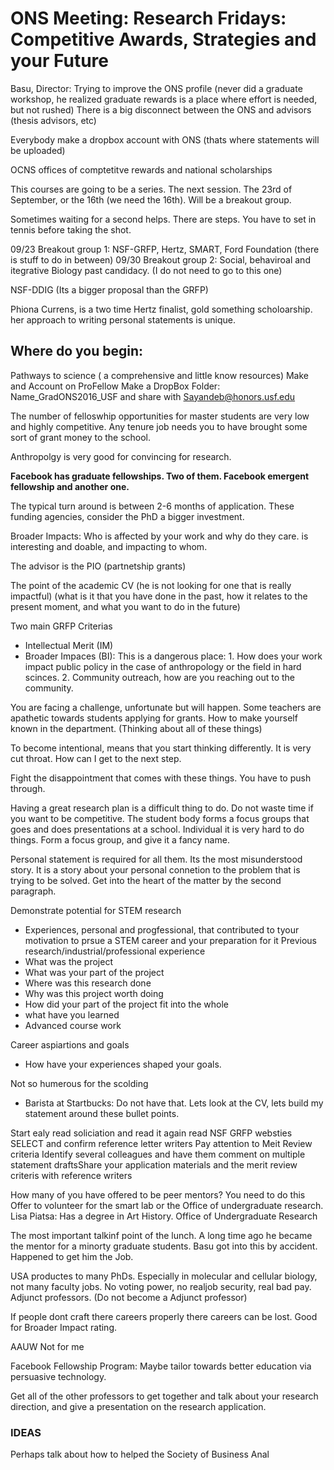# ONS Meeting: Research Fridays: Competitive Awards, Strategies and your Future

Basu, Director: Trying to improve the ONS profile (never did a graduate workshop, he realized graduate rewards is a place where effort is needed, but not rushed)
There is a big disconnect between the ONS and advisors (thesis advisors, etc)

Everybody make a dropbox account with ONS (thats where statements will be uploaded)

OCNS
offices of comptetitve rewards and national scholarships

This courses are going to be a series.
The next session.  The 23rd of September, or the 16th (we need the 16th). Will be a breakout group. 


Sometimes waiting for a second helps.  There are steps. You have to set in tennis before taking the shot. 

09/23 Breakout group 1: NSF-GRFP, Hertz, SMART, Ford Foundation (there is stuff to do in between)
09/30 Breakout group 2: Social, behaviroal and itegrative Biology past candidacy. (I do not need to go to this one)

NSF-DDIG  (Its a bigger proposal than the GRFP)

Phiona Currens, is a two time Hertz finalist, gold something scholoarship.  her approach to writing personal statements is unique.

## Where do you begin:

Pathways to science ( a comprehensive and little know resources)
Make and Account on ProFellow
Make a DropBox Folder: Name_GradONS2016_USF and share with Sayandeb@honors.usf.edu

The number of felloswhip opportunities for master students are very low and highly competitive.
Any tenure job needs you to have brought some sort of grant money to the school.

Anthropolgy is very good for convincing for research.

**Facebook has graduate fellowships.  Two of them.  Facebook emergent fellowship and another one.**

The typical turn around is between 2-6 months of application.
These funding agencies, consider the PhD a bigger investment.

Broader Impacts:  Who is affected by your work and why do they care. 
is interesting and doable, and impacting to whom.

The advisor is the PIO (partnetship grants)

The point of the academic CV (he is not looking for one that is really impactful)
(what is it that you have done in the past, how it relates to the present moment, and what you want to do in the future)

Two main GRFP Criterias
- Intellectual Merit (IM)
- Broader Impaces (BI):  This is a dangerous place:  1. How does your work impact public policy in the case of anthropology or the field in hard scinces.   2. Community outreach, how are you reaching out to the community.

You are facing a challenge, unfortunate but will happen.  Some teachers are apathetic towards students applying for grants.
How to make yourself known in the department.  (Thinking about all of these things)

To become intentional, means that you start thinking differently.
It is very cut throat.  How can I get to the next step.

Fight the disappointment that comes with these things.  You have to push through.

Having a great research plan is a difficult thing to do.
Do not waste time if you want to be competitive.
The student body forms a focus groups that goes and does presentations at a school.  Individual it is very hard to do things.
Form a focus group, and give it a fancy name.

Personal statement is required for all them.  Its the most misunderstood story.  It is a story about your personal connetion to the problem that is trying to be solved.
Get into the heart of the matter by the second paragraph.


Demonstrate potential for STEM research
- Experiences, personal and progfessional, that contributed to tyour motivation to prsue a STEM career and your preparation for it
Previous research/industrial/professional experience
- What was the project
- What was your part of the project
- Where was this research done
- Why was this project worth doing
- How did your part of the project fit into the whole
- what have you learned
- Advanced course work

Career aspiartions and goals
- How have your experiences shaped your goals.

Not so humerous for the scolding
- Barista at Startbucks: Do not have that. Lets look at the CV, lets build my statement around these bullet points.

Start ealy 
read soliciation and read it again
read NSF GRFP websties
SELECT and confirm reference letter writers
Pay attention to Meit Review criteria
Identify several colleagues and have them comment on multiple statement draftsShare your application materials and the merit review criteris with reference writers

How many of you have offered to be peer mentors?  You need to do this
Offer to volunteer for the smart lab or the Office of undergraduate research.
Lisa Piatsa: Has a degree in Art History.  Office of Undergraduate Research

The most important talkinf point of the lunch.  A long time ago he became the mentor for a minorty graduate students.  Basu got into this by accident.  Happened to get him the Job.

USA productes to many PhDs.  Especially in molecular and cellular biology, not many faculty jobs.  No voting power, no realjob security, real bad pay.  Adjunct professors. (Do not become a Adjunct professor)

If people dont craft there careers properly there careers can be lost.
Good for Broader Impact rating. 

AAUW Not for me

Facebook Fellowship Program:  Maybe tailor towards better education via persuasive technology.

Get all of the other professors to get together and talk about your research direction, and give a presentation on the research application.

### IDEAS

Perhaps talk about how to helped the Society of Business Anal

